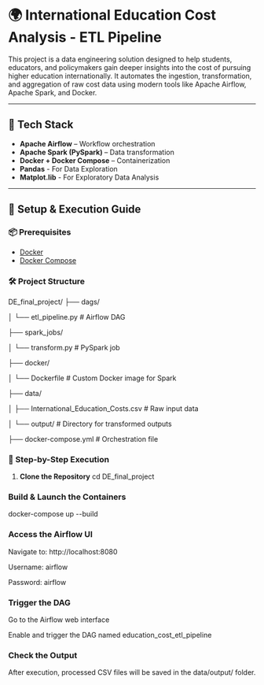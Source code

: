 # 🌍 International Education Cost Analysis - ETL Pipeline

This project is a data engineering solution designed to help students, educators, and policymakers gain deeper insights into the cost of pursuing higher education internationally. It automates the ingestion, transformation, and aggregation of raw cost data using modern tools like Apache Airflow, Apache Spark, and Docker.

---

## 🧰 Tech Stack

- **Apache Airflow** – Workflow orchestration
- **Apache Spark (PySpark)** – Data transformation
- **Docker + Docker Compose** – Containerization
- **Pandas** - For Data Exploration
- **Matplot.lib** - For Exploratory Data Analysis

---
## 🚀 Setup & Execution Guide

### 📦 Prerequisites
- [Docker](https://www.docker.com/products/docker-desktop)
- [Docker Compose](https://docs.docker.com/compose/)

### 🛠️ Project Structure
DE_final_project/
├── dags/

│ └── etl_pipeline.py # Airflow DAG

├── spark_jobs/

│ └── transform.py # PySpark job

├── docker/

│ └── Dockerfile # Custom Docker image for Spark

├── data/

│ ├── International_Education_Costs.csv # Raw input data

│ └── output/ # Directory for transformed outputs

├── docker-compose.yml # Orchestration file



### 🧪 Step-by-Step Execution

1. **Clone the Repository**
   cd DE_final_project

### Build & Launch the Containers
docker-compose up --build
   
### Access the Airflow UI

Navigate to: http://localhost:8080

Username: airflow

Password: airflow

### Trigger the DAG

Go to the Airflow web interface

Enable and trigger the DAG named education_cost_etl_pipeline

### Check the Output

After execution, processed CSV files will be saved in the data/output/ folder.

